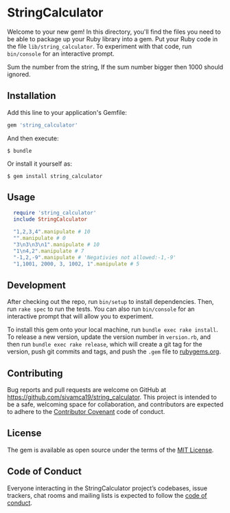 # StringCalculator

Welcome to your new gem! In this directory, you'll find the files you need to be able to package up your Ruby library into a gem. Put your Ruby code in the file `lib/string_calculator`. To experiment with that code, run `bin/console` for an interactive prompt.

Sum the number from the string, If the sum number bigger then 1000 should ignored.

## Installation

Add this line to your application's Gemfile:

```ruby
gem 'string_calculator'
```

And then execute:

    $ bundle

Or install it yourself as:

    $ gem install string_calculator

## Usage

```ruby
  require 'string_calculator'
  include StringCalculator

  "1,2,3,4".manipulate # 10
  "".manipulate # 0
  "3\n3\n3\n1".manipulate # 10
  "1\n4,2".manipulate # 7
  "-1,2,-9".manipulate # 'Negativies not allowed:-1,-9'
  "1,1001, 2000, 3, 1002, 1".manipulate # 5
```

## Development

After checking out the repo, run `bin/setup` to install dependencies. Then, run `rake spec` to run the tests. You can also run `bin/console` for an interactive prompt that will allow you to experiment.

To install this gem onto your local machine, run `bundle exec rake install`. To release a new version, update the version number in `version.rb`, and then run `bundle exec rake release`, which will create a git tag for the version, push git commits and tags, and push the `.gem` file to [rubygems.org](https://rubygems.org).

## Contributing

Bug reports and pull requests are welcome on GitHub at https://github.com/sivamca19/string_calculator. This project is intended to be a safe, welcoming space for collaboration, and contributors are expected to adhere to the [Contributor Covenant](http://contributor-covenant.org) code of conduct.

## License

The gem is available as open source under the terms of the [MIT License](https://opensource.org/licenses/MIT).

## Code of Conduct

Everyone interacting in the StringCalculator project’s codebases, issue trackers, chat rooms and mailing lists is expected to follow the [code of conduct](https://github.com/sivamca19/string_calculator/blob/master/CODE_OF_CONDUCT.md).

